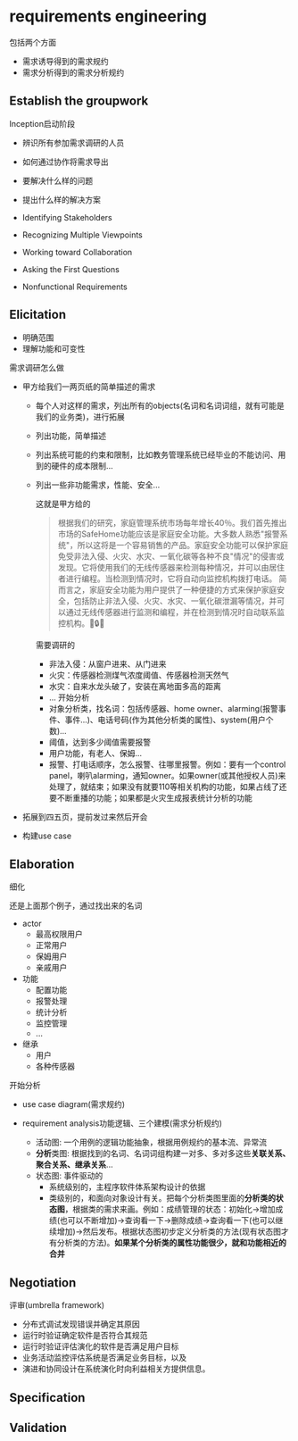 # requirements engineering
包括两个方面
- 需求诱导得到的需求规约
- 需求分析得到的需求分析规约

## Establish the groupwork
Inception启动阶段
- 辨识所有参加需求调研的人员
- 如何通过协作将需求导出
- 要解决什么样的问题
- 提出什么样的解决方案

- Identifying Stakeholders
- Recognizing Multiple Viewpoints
- Working toward Collaboration
- Asking the First Questions
- Nonfunctional Requirements

## Elicitation
- 明确范围
- 理解功能和可变性

需求调研怎么做
- 甲方给我们一两页纸的简单描述的需求
  - 每个人对这样的需求，列出所有的objects(名词和名词词组，就有可能是我们的业务类)，进行拓展
  - 列出功能，简单描述
  - 列出系统可能的约束和限制，比如教务管理系统已经毕业的不能访问、用到的硬件的成本限制...
  - 列出一些非功能需求，性能、安全...

    这就是甲方给的
    > 根据我们的研究，家庭管理系统市场每年增长40％。我们首先推出市场的SafeHome功能应该是家庭安全功能。大多数人熟悉"报警系统"，所以这将是一个容易销售的产品。家庭安全功能可以保护家庭免受非法入侵、火灾、水灾、一氧化碳等各种不良"情况"的侵害或发现。它将使用我们的无线传感器来检测每种情况，并可以由居住者进行编程。当检测到情况时，它将自动向监控机构拨打电话。
    简而言之，家庭安全功能为用户提供了一种便捷的方式来保护家庭安全，包括防止非法入侵、火灾、水灾、一氧化碳泄漏等情况，并可以通过无线传感器进行监测和编程，并在检测到情况时自动联系监控机构。🏡🔒🚨

    需要调研的
    - 非法入侵：从窗户进来、从门进来
    - 火灾：传感器检测煤气浓度阈值、传感器检测天然气
    - 水灾：自来水龙头破了，安装在离地面多高的距离
    - ...
    开始分析 
    - 对象分析类，找名词：包括传感器、home owner、alarming(报警事件、事件...)、电话号码(作为其他分析类的属性)、system(用户个数)...
    - 阈值，达到多少阈值需要报警
    - 用户功能，有老人、保姆...
    - 报警、打电话顺序，怎么报警、往哪里报警。例如：要有一个control panel，喇叭alarming，通知owner。如果owner(或其他授权人员)来处理了，就结束；如果没有就要110等相关机构的功能，如果占线了还要不断重播的功能；如果都是火灾生成报表统计分析的功能

- 拓展到四五页，提前发过来然后开会
- 构建use case

## Elaboration
细化

还是上面那个例子，通过找出来的名词
- actor
  - 最高权限用户
  - 正常用户
  - 保姆用户
  - 亲戚用户
- 功能
  - 配置功能
  - 报警处理
  - 统计分析
  - 监控管理
  - ...
- 继承
  - 用户
  - 各种传感器

开始分析
- use case diagram(需求规约)

- requirement analysis功能逻辑、三个建模(需求分析规约)
  - 活动图: 一个用例的逻辑功能抽象，根据用例规约的基本流、异常流
  - **分析**类图: 根据找到的名词、名词词组构建一对多、多对多这些**关联关系、聚合关系、继承关系**...
  - 状态图: 事件驱动的
    - 系统级别的，主程序软件体系架构设计的依据
    - 类级别的，和面向对象设计有关。把每个分析类图里面的**分析类的状态图**，根据类的需求来画。例如：成绩管理的状态：初始化->增加成绩(也可以不断增加)->查询看一下->删除成绩->查询看一下(也可以继续增加)->然后发布。根据状态图初步定义分析类的方法(现有状态图才有分析类的方法)。**如果某个分析类的属性功能很少，就和功能相近的合并**

## Negotiation
评审(umbrella framework)

- 分布式调试发现错误并确定其原因
- 运行时验证确定软件是否符合其规范
- 运行时验证评估演化的软件是否满足用户目标
- 业务活动监控评估系统是否满足业务目标，以及
- 演进和协同设计在系统演化时向利益相关方提供信息。

## Specification

## Validation